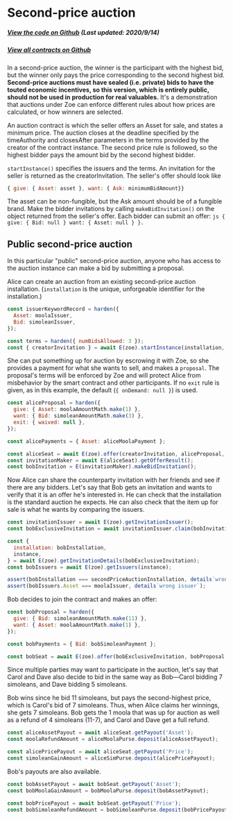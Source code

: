 # Second-price auction

<Zoe-Version/>

##### [View the code on Github](https://github.com/Agoric/agoric-sdk/blob/a564c6081976d7b66b3cdf54e0ba8903c8f1ee6d/packages/zoe/src/contracts/auction/secondPriceAuction.js) (Last updated: 2020/9/14)
##### [View all contracts on Github](https://github.com/Agoric/agoric-sdk/tree/master/packages/zoe/src/contracts)

In a second-price auction, the winner is the participant with the highest bid, but
the winner only pays the price corresponding to the second highest
bid. <b>Second-price auctions must have sealed (i.e.  private) bids to have the
touted economic incentives, so this version, which is entirely public, should not be
used in production for real valuables.</b> It's a demonstration that auctions under
Zoe can enforce different rules about how prices are calculated, or how winners are
selected.

An auction contract is which the seller offers an Asset for sale, and states a
minimum price. The auction closes at the deadline specified by the timeAuthority and
closesAfter parameters in the terms provided by the creator of the contract
instance. The second price rule is followed, so the highest bidder pays the amount
bid by the second highest bidder.

`startInstance()` specifies the issuers and the terms. An invitation for the seller is
returned as the creatorInvitation. The seller's offer should look like
```js
{ give: { Asset: asset }, want: { Ask: minimumBidAmount}}
```
The asset can be non-fungible, but the Ask amount should be of a
fungible brand. Make the bidder invitations by calling
`makeBidInvitation()` on the object returned from the seller's
offer. Each bidder can submit an offer: ```js { give: { Bid: null }
want: { Asset: null } }.  ```

## Public second-price auction

In this particular "public" second-price auction, anyone who has access to the
auction instance can make a bid by submitting a proposal.

Alice can create an auction from an existing second-price auction
installation. (`installation` is the unique, unforgeable identifier for the
installation.)

```js
const issuerKeywordRecord = harden({
  Asset: moolaIssuer,
  Bid: simoleanIssuer,
});

const terms = harden({ numBidsAllowed: 3 });
const { creatorInvitation } = await E(zoe).startInstance(installation, issuerKeywordRecord, terms);
```

She can put something up for auction by escrowing it with Zoe, so she provides a
payment for what she wants to sell, and makes a `proposal`. The proposal's terms will
be enforced by Zoe and will protect Alice from misbehavior by the smart contract and
other participants. If no `exit` rule is given, as in this example, the default (`{
onDemand: null }`) is used.

```js
const aliceProposal = harden({
  give: { Asset: moolaAmountMath.make(1) },
  want: { Bid: simoleanAmountMath.make(3) },
  exit: { waived: null },
});

const alicePayments = { Asset: aliceMoolaPayment };

const aliceSeat = await E(zoe).offer(creatorInvitation, aliceProposal, alicePayments);
const invitationMaker = await E(aliceSeat).getOfferResult();
const bobInvitation = E(invitationMaker).makeBidInvitation();
```

Now Alice can share the counterparty invitation with her friends and see if there are
any bidders. Let's say that Bob gets an invitation and wants to verify that it is an
offer he's interested in. He can check that the installation is the standard auction
he expects. He can also check that the item up for sale is what he wants by comparing
the issuers.

```js
const invitationIssuer = await E(zoe).getInvitationIssuer();
const bobExclusiveInvitation = await invitationIssuer.claim(bobInvitation);

const {
  installation: bobInstallation,
  instance,
} = await E(zoe).getInvitationDetails(bobExclusiveInvitation);
const bobIssuers = await E(zoe).getIssuers(instance);

assert(bobInstallation === secondPriceAuctionInstallation, details`wrong installation`);
assert(bobIssuers.Asset === moolaIssuer, details`wrong issuer`);
```

Bob decides to join the contract and makes an offer:

```js
const bobProposal = harden({
  give: { Bid: simoleanAmountMath.make(11) },
  want: { Asset: moolaAmountMath.make(1) },
});

const bobPayments = { Bid: bobSimoleanPayment };

const bobSeat = await E(zoe).offer(bobExclusiveInvitation, bobProposal, bobPayments);
```

Since multiple parties may want to participate in the auction, let's say that Carol and Dave also decide to bid in the same way
as Bob&mdash;Carol bidding 7 simoleans, and Dave bidding 5 simoleans.

Bob wins since he bid 11 simoleans, but pays the second-highest price, which is Carol's bid of 7
simoleans. Thus, when Alice claims her winnings, she gets 7 simoleans.
Bob gets the 1 moola that was up for auction as well as a refund of 4
simoleans (11-7), and Carol and Dave get a full refund.

```js
const aliceAssetPayout = await aliceSeat.getPayout('Asset');
const moolaRefundAmount = aliceMoolaPurse.deposit(aliceAssetPayout);

const alicePricePayout = await aliceSeat.getPayout('Price');
const simoleanGainAmount = aliceSimPurse.deposit(alicePricePayout);
```

Bob's payouts are also available.

```js
const bobAssetPayout = await bobSeat.getPayout('Asset');
const bobMoolaGainAmount = bobMoolaPurse.deposit(bobAssetPayout);

const bobPricePayout = await bobSeat.getPayout('Price');
const bobSimoleanRefundAmount = bobSimoleanPurse.deposit(bobPricePayout);
```
